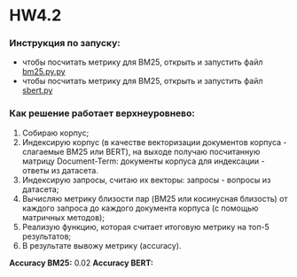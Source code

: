 # HW4.2
### Инструкция по запуску:
- чтобы посчитать метрику для ВМ25, открыть и запустить файл [bm25.py.py](https://github.com/soimmary/infosearch/blob/main/hw4_2/bm25.py)
- чтобы посчитать метрику для ВМ25, открыть и запустить файл [sbert.py](https://github.com/soimmary/infosearch/blob/main/hw4_2/sbert.py)

### Как решение работает верхнеуровнево:
1. Собираю корпус;
2. Индексирую корпус (в качестве векторизации документов корпуса - слагаемые BM25 или BERT), на выходе получаю посчитанную матрицу Document-Term: документы корпуса для индексации - ответы из датасета.
4. Индексирую запросы, считаю их векторы: запросы - вопросы из датасета;
5. Вычисляю метрику близости пар (BM25 или косинусная близость) от каждого запроса до каждого документа корпуса (с помощью матричных методов);
6. Реализую функцию, которая считает итоговую метрику на топ-5 результатов;
7. В результате вывожу метрику (accuracy).

**Accuracy BM25:** 0.02
**Accuracy BERT:**
